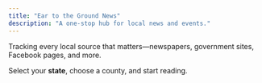 ```yaml
---
title: "Ear to the Ground News"
description: "A one‑stop hub for local news and events."
---
```


Tracking every local source that matters—newspapers, government sites, Facebook pages, and more.  

Select your **state**, choose a county, and start reading.

